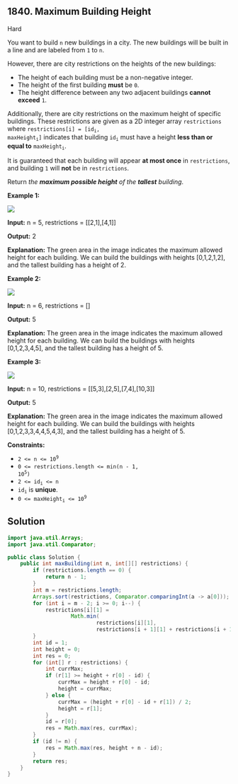 ## 1840\. Maximum Building Height

Hard

You want to build `n` new buildings in a city. The new buildings will be built in a line and are labeled from `1` to `n`.

However, there are city restrictions on the heights of the new buildings:

*   The height of each building must be a non-negative integer.
*   The height of the first building **must** be `0`.
*   The height difference between any two adjacent buildings **cannot exceed** `1`.

Additionally, there are city restrictions on the maximum height of specific buildings. These restrictions are given as a 2D integer array `restrictions` where <code>restrictions[i] = [id<sub>i</sub>, maxHeight<sub>i</sub>]</code> indicates that building <code>id<sub>i</sub></code> must have a height **less than or equal to** <code>maxHeight<sub>i</sub></code>.

It is guaranteed that each building will appear **at most once** in `restrictions`, and building `1` will **not** be in `restrictions`.

Return _the **maximum possible height** of the **tallest** building_.

**Example 1:**

![](https://assets.leetcode.com/uploads/2021/04/08/ic236-q4-ex1-1.png)

**Input:** n = 5, restrictions = [[2,1],[4,1]]

**Output:** 2

**Explanation:** The green area in the image indicates the maximum allowed height for each building. We can build the buildings with heights [0,1,2,1,2], and the tallest building has a height of 2.

**Example 2:**

![](https://assets.leetcode.com/uploads/2021/04/08/ic236-q4-ex2.png)

**Input:** n = 6, restrictions = []

**Output:** 5

**Explanation:** The green area in the image indicates the maximum allowed height for each building. We can build the buildings with heights [0,1,2,3,4,5], and the tallest building has a height of 5.

**Example 3:**

![](https://assets.leetcode.com/uploads/2021/04/08/ic236-q4-ex3.png)

**Input:** n = 10, restrictions = [[5,3],[2,5],[7,4],[10,3]]

**Output:** 5

**Explanation:** The green area in the image indicates the maximum allowed height for each building. We can build the buildings with heights [0,1,2,3,3,4,4,5,4,3], and the tallest building has a height of 5.

**Constraints:**

*   <code>2 <= n <= 10<sup>9</sup></code>
*   <code>0 <= restrictions.length <= min(n - 1, 10<sup>5</sup>)</code>
*   <code>2 <= id<sub>i</sub> <= n</code>
*   <code>id<sub>i</sub></code> is **unique**.
*   <code>0 <= maxHeight<sub>i</sub> <= 10<sup>9</sup></code>

## Solution

```java
import java.util.Arrays;
import java.util.Comparator;

public class Solution {
    public int maxBuilding(int n, int[][] restrictions) {
        if (restrictions.length == 0) {
            return n - 1;
        }
        int m = restrictions.length;
        Arrays.sort(restrictions, Comparator.comparingInt(a -> a[0]));
        for (int i = m - 2; i >= 0; i--) {
            restrictions[i][1] =
                    Math.min(
                            restrictions[i][1],
                            restrictions[i + 1][1] + restrictions[i + 1][0] - restrictions[i][0]);
        }
        int id = 1;
        int height = 0;
        int res = 0;
        for (int[] r : restrictions) {
            int currMax;
            if (r[1] >= height + r[0] - id) {
                currMax = height + r[0] - id;
                height = currMax;
            } else {
                currMax = (height + r[0] - id + r[1]) / 2;
                height = r[1];
            }
            id = r[0];
            res = Math.max(res, currMax);
        }
        if (id != n) {
            res = Math.max(res, height + n - id);
        }
        return res;
    }
}
```